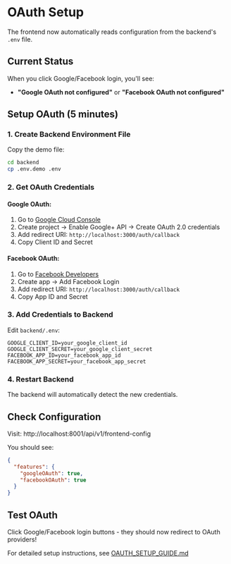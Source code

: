 # OAuth Setup

The frontend now automatically reads configuration from the backend's `.env` file.

## Current Status

When you click Google/Facebook login, you'll see:
- **"Google OAuth not configured"** or **"Facebook OAuth not configured"**

## Setup OAuth (5 minutes)

### 1. Create Backend Environment File

Copy the demo file:
```bash
cd backend
cp .env.demo .env
```

### 2. Get OAuth Credentials

#### Google OAuth:
1. Go to [Google Cloud Console](https://console.cloud.google.com/)
2. Create project → Enable Google+ API → Create OAuth 2.0 credentials
3. Add redirect URI: `http://localhost:3000/auth/callback`
4. Copy Client ID and Secret

#### Facebook OAuth:
1. Go to [Facebook Developers](https://developers.facebook.com/)
2. Create app → Add Facebook Login
3. Add redirect URI: `http://localhost:3000/auth/callback`
4. Copy App ID and Secret

### 3. Add Credentials to Backend

Edit `backend/.env`:
```env
GOOGLE_CLIENT_ID=your_google_client_id
GOOGLE_CLIENT_SECRET=your_google_client_secret
FACEBOOK_APP_ID=your_facebook_app_id
FACEBOOK_APP_SECRET=your_facebook_app_secret
```

### 4. Restart Backend

The backend will automatically detect the new credentials.

## Check Configuration

Visit: http://localhost:8001/api/v1/frontend-config

You should see:
```json
{
  "features": {
    "googleOAuth": true,
    "facebookOAuth": true
  }
}
```

## Test OAuth

Click Google/Facebook login buttons - they should now redirect to OAuth providers!

For detailed setup instructions, see [OAUTH_SETUP_GUIDE.md](OAUTH_SETUP_GUIDE.md)